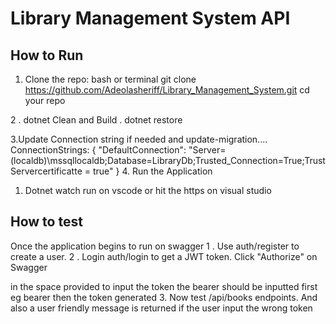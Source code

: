 # Library Management System API

##  How to Run

1. Clone the repo:
   bash or terminal 
   git clone https://github.com/Adeolasheriff/Library_Management_System.git
   cd your repo

2 . dotnet Clean and Build 
  . dotnet restore

  3.Update Connection string if needed and update-migration.... ConnectionStrings: {
  "DefaultConnection": "Server=(localdb)\\mssqllocaldb;Database=LibraryDb;Trusted_Connection=True;TrustServercertificatte = true"
}
4. Run the Application
 1. Dotnet watch run on vscode or hit the https on visual studio

 ## How to test
 Once the application begins to run on swagger 
 1 . Use auth/register to create a user.
 2 . Login auth/login to get a JWT token.
 Click "Authorize" on Swagger

 in the space provided to input the token the bearer should be inputted first eg bearer then the token generated
 3. Now test /api/books endpoints.
 And also a user friendly message is returned if the user input the wrong token 

